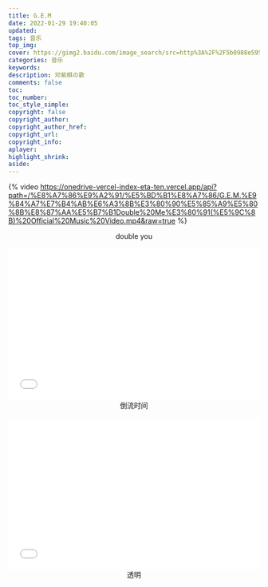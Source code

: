 ```yaml
---
title: G.E.M
date: 2022-01-29 19:40:05
updated:
tags: 音乐
top_img: 
cover: https://gimg2.baidu.com/image_search/src=http%3A%2F%2F5b0988e595225.cdn.sohucs.com%2Fimages%2F20200321%2F06700b064fe84c2c8301848160781c7e.jpeg&refer=http%3A%2F%2F5b0988e595225.cdn.sohucs.com&app=2002&size=f9999,10000&q=a80&n=0&g=0n&fmt=jpeg?sec=1646137905&t=9645316de178180fd408d4da99d8625b
categories: 音乐
keywords:
description: 邓紫棋の歌
comments: false
toc: 
toc_number:
toc_style_simple:
copyright: false
copyright_author:
copyright_author_href:
copyright_url: 
copyright_info:
aplayer:
highlight_shrink:
aside:
---
```


{% video https://onedrive-vercel-index-eta-ten.vercel.app/api?path=/%E8%A7%86%E9%A2%91/%E5%BD%B1%E8%A7%86/G.E.M.%E9%84%A7%E7%B4%AB%E6%A3%8B%E3%80%90%E5%85%A9%E5%80%8B%E8%87%AA%E5%B7%B1Double%20Me%E3%80%91(%E5%9C%8B)%20Official%20Music%20Video.mp4&raw=true %}
<center>double you</center>
<br>
<div style="position: relative; padding: 30% 45%;">
<iframe src="//player.bilibili.com/player.html?aid=719966822&bvid=BV1GQ4y1Y7Qf&cid=464813112&page=1&as_wide=1&high_quality=1&danmaku=0" scrolling="no" border="0" frameborder="no" framespacing="0" allowfullscreen="true" style="position: absolute; width: 100%; height: 100%; left: 0; top: 0;"> </iframe>
</div>
<center>倒流时间</center>
<br>
<div style="position: relative; padding: 30% 45%;">
<iframe src="//player.bilibili.com/player.html?aid=80822701&bvid=BV1iJ411Y7QK&cid=464813112&page=1&as_wide=1&high_quality=1&danmaku=0" scrolling="no" border="0" frameborder="no" framespacing="0" allowfullscreen="true" style="position: absolute; width: 100%; height: 100%; left: 0; top: 0;"> </iframe>
</div>
<center>透明</center>
